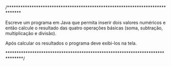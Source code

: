 /******************************************************************************

Escreve um programa em Java que permita inserir dois valores numéricos e 
então calcule o resultado das quatro operações básicas (soma, subtração, multiplicação e divisão).

Após calcular os resultados o programa deve exibi-los na tela.

*******************************************************************************/